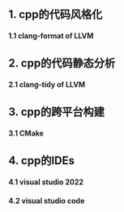 ## 1. cpp的代码风格化

#### 1.1 clang-format of LLVM

## 2. cpp的代码静态分析

#### 2.1 clang-tidy of LLVM

## 3. cpp的跨平台构建

#### 3.1 CMake

## 4. cpp的IDEs

#### 4.1 visual studio 2022

#### 4.2 visual studio code
